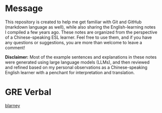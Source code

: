 # Message 
This repository is created to help me get familiar with Git and GitHub (markdown language as well), while also sharing the English-learning notes I compiled a few years ago. These notes are organized from the perspective of a Chinese-speaking ESL learner. Feel free to use them, and if you have any questions or suggestions, you are more than welcome to leave a comment! 

**Disclaimer:** Most of the example sentences and explanations in these notes were generated using large language models (LLMs), and then reviewed and refined based on my personal observations as a Chinese-speaking English learner with a penchant for interpretation and translation.

# GRE Verbal
[blarney](https://github.com/chousheep/gre/edit/main/blarney.md)
